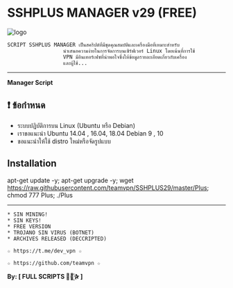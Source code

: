 ﻿# SSHPLUS MANAGER v29 (FREE)

![logo](https://raw.githubusercontent.com/teamvpn/SSHPLUS29/master/Imagenes/11.jpg)


```
SCRIPT SSHPLUS MANAGER เป็นสคริปต์ที่มีชุดคุณสมบัติและเครื่องมือที่เหมาะสำหรับ
                  นำเสนอความง่ายในการจัดการบนเซิร์ฟเวอร์ Linux โดยเน้นที่การใช้
                  VPN มีอินเทอร์เฟซที่น่าพอใจซึ่งให้ข้อมูลรายละเอียดเกี่ยวกับเครื่อง
                  และผู้ใช้...
```

-------------------------------------------------------------------------------

**Manager Script**

## :heavy_exclamation_mark: ข้อกำหนด

* ระบบปฏิบัติการบน Linux (Ubuntu หรือ Debian)
* เราขอแนะนำ Ubuntu 14.04 , 16.04, 18.04 Debian 9 , 10
* ขอแนะนำให้ใช้ distro ใหม่หรือจัดรูปแบบ

## Installation

apt-get update -y; apt-get upgrade -y; wget https://raw.githubusercontent.com/teamvpn/SSHPLUS29/master/Plus; chmod 777 Plus; ./Plus

-------------------------------------------------------------------------------


```
* SIN MINING!
* SIN KEYS!
* FREE VERSION
* TROJANO SIN VIRUS (BOTNET)
* ARCHIVES RELEASED (DECCRIPTED)
```

```
☆ https://t.me/dev_vpn ☆

☆ https://github.com/teamvpn ☆
```

**By: [ FULL SCRIPTS ⃘⃤꙰✰ ]**
